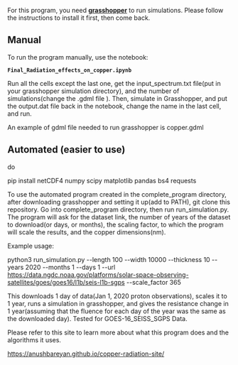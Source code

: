 For this program, you need [**grasshopper**](https://github.com/ustajan/grasshopper) to run simulations. Please follow the instructions to install it first, then come back.

## Manual 

To run the program manually, use the notebook:

**`Final_Radiation_effects_on_copper.ipynb`**

Run all the cells except the last one, get the input_spectrum.txt file(put in your grasshopper simulation directory), and the number of simulations(change the .gdml file <constant name="EventsToRun" value="{number of simulations}"/> ). Then, simulate in Grasshopper, and put the output.dat file back in the notebook, change the name in the last cell, and run.

An example of gdml file needed to run grasshopper is copper.gdml

## Automated (easier to use)

do

pip install netCDF4 numpy scipy matplotlib pandas bs4 requests

To use the automated program created in the complete_program directory, after downloading grasshopper and setting it up(add to PATH), git clone this repository. Go into complete_program directory, then run run_simulation.py. The program will ask for the dataset link, the number of years of the dataset to download(or days, or months), the scaling factor, to which the program will scale the results, and the copper dimensions(nm).

Example usage: 

python3 run_simulation.py   --length 100   --width 10000   --thickness 10   --years 2020   --months 1   --days 1   --url https://data.ngdc.noaa.gov/platforms/solar-space-observing-satellites/goes/goes16/l1b/seis-l1b-sgps --scale_factor 365

This downloads 1 day of data(Jan 1, 2020 proton observations), scales it to 1 year, runs a simulation in grasshopper, and gives the resistance change in 1 year(assuming that the fluence for each day of the  year was the same as the downloaded day). Tested for GOES-16_SEISS_SGPS Data.

Please refer to this site to learn more about what this program does and the algorithms it uses.

https://anushbareyan.github.io/copper-radiation-site/
